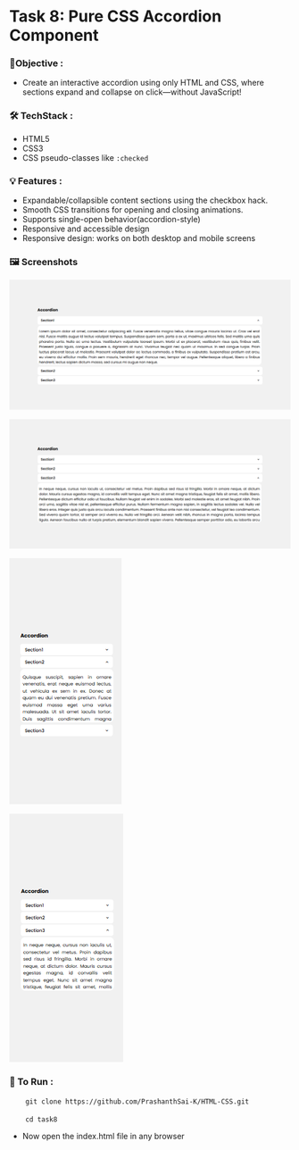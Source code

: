 
# Task 8: Pure CSS Accordion Component


### 🎯Objective :

- Create an interactive accordion using only HTML and CSS, where sections expand and collapse on click—without JavaScript!


###  🛠️ TechStack :

- HTML5
- CSS3
- CSS pseudo-classes like `:checked`

### 💡 Features :

- Expandable/collapsible content sections using the checkbox hack.
- Smooth CSS transitions for opening and closing animations.
- Supports single-open behavior(accordion-style)
- Responsive and accessible design
- Responsive design: works on both desktop and mobile screens

### 🖼️ Screenshots

![View 1](./images/image1.png)

![View 2](./images/image2.png)

![View 3](./images/image3.png)

![View 4](./images/image4.png)


### 🚀 To Run :

```
    git clone https://github.com/PrashanthSai-K/HTML-CSS.git

    cd task8
```
- Now open the index.html file in any browser
